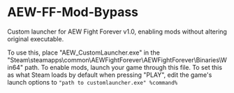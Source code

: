 # AEW-FF-Mod-Bypass
Custom launcher for AEW Fight Forever v1.0, enabling mods without altering original executable.

To use this, place "AEW_CustomLauncher.exe" in the "Steam\steamapps\common\AEWFightForever\AEWFightForever\Binaries\Win64\" path. To enable mods, launch your game through this file. To set this as what Steam loads by default when pressing "PLAY", edit the game's launch options to ` "path to customlauncher.exe" %command%  `
